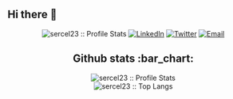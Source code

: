 ## Hi there 👋

<p align="center">
<img src="https://komarev.com/ghpvc/?username=sercel23&color=red" alt="sercel23 :: Profile Stats"></a>
<a href="https://www.linkedin.com/in/serap-er%C3%A7el-bb53571a8/" target="_blank"><img alt="LinkedIn" src="https://img.shields.io/badge/LinkedIn-@serapErçel-purple?style=flat&logo=linkedin"></a>
<a href="https://twitter.com/ercelserap23/" target="_blank"><img alt="Twitter" src="https://img.shields.io/badge/Twitter-serapErcel-cyan?style=flat&logo=twitter"></a>
<a href="mailto:ercelserap@gmail.com" target="_blank"><img alt="Email" src="https://img.shields.io/badge/Email-ercelserap@gmail.com-blue?style=flat&logo=gmail"></a>
</p>


<h2 align="center">Github stats :bar_chart:</h2>
<p align="center">
  <img src="https://github-readme-stats.vercel.app/api?username=sercel23&show_icons=true&theme=synthwave" alt="sercel23 :: Profile Stats" />
  <br>
  <img src="https://github-readme-stats.vercel.app/api/top-langs/?username=sercel23&langs_count=10&theme=tokyonight&layout=compact" alt="sercel23 :: Top Langs" />
</p>
